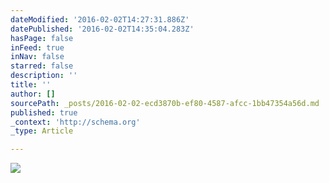 ```yaml
---
dateModified: '2016-02-02T14:27:31.886Z'
datePublished: '2016-02-02T14:35:04.283Z'
hasPage: false
inFeed: true
inNav: false
starred: false
description: ''
title: ''
author: []
sourcePath: _posts/2016-02-02-ecd3870b-ef80-4587-afcc-1bb47354a56d.md
published: true
_context: 'http://schema.org'
_type: Article

---
```

![](https://the-grid-user-content.s3-us-west-2.amazonaws.com/f8faa8b9-75a4-4829-8bc7-6abceda1051f.jpg)